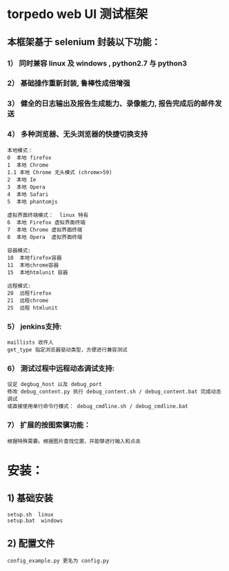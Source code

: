 # torpedo web UI 测试框架
## 本框架基于 selenium 封装以下功能：

### 1） 同时兼容 linux 及 windows ,  python2.7 与 python3

### 2） 基础操作重新封装, 鲁棒性成倍增强

### 3） 健全的日志输出及报告生成能力、录像能力, 报告完成后的邮件发送

### 4） 多种浏览器、无头浏览器的快捷切换支持

	本地模式：
	0  本地 firefox
	1  本地 Chrome
	1.1 本地 Chrome 无头模式 (chrome>59)
	2  本地 Ie
	3  本地 Opera
	4  本地 Safari
	5  本地 phantomjs

	虚拟界面终端模式：  linux 特有
	6  本地 Firefox 虚拟界面终端
	7  本地 Chrome 虚拟界面终端
	8  本地 Opera  虚拟界面终端

	容器模式:
	10  本地firefox容器
	11  本地chrome容器   	
	15  本地htmlunit 容器

	远程模式: 
	20  远程firefox
	21  远程chrome
	25  远程 htmlunit

### 5） jenkins支持:

	maillists 收件人
	get_type 指定浏览器驱动类型，方便进行兼容测试


### 6） 测试过程中远程动态调试支持:

	设定 degbug_host 以及 debug_port
	修改 debug_content.py 执行 debug_content.sh / debug_content.bat 完成动态调试
	或直接使用单行命令行模式： debug_cmdline.sh / debug_cmdline.bat

### 7） 扩展的按图索骥功能：

	根据特殊需要。根据图片查找位置，并能够进行输入和点击

# 安装：

## 1)  基础安装

	setup.sh  linux
	setup.bat  windows

## 2)  配置文件

	config_example.py 更名为 config.py



